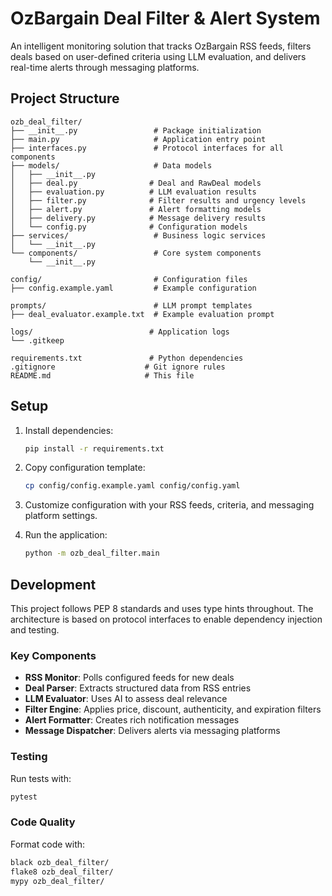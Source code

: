 # OzBargain Deal Filter & Alert System

An intelligent monitoring solution that tracks OzBargain RSS feeds, filters deals based on user-defined criteria using LLM evaluation, and delivers real-time alerts through messaging platforms.

## Project Structure

```
ozb_deal_filter/
├── __init__.py                 # Package initialization
├── main.py                     # Application entry point
├── interfaces.py               # Protocol interfaces for all components
├── models/                     # Data models
│   ├── __init__.py
│   ├── deal.py                # Deal and RawDeal models
│   ├── evaluation.py          # LLM evaluation results
│   ├── filter.py              # Filter results and urgency levels
│   ├── alert.py               # Alert formatting models
│   ├── delivery.py            # Message delivery results
│   └── config.py              # Configuration models
├── services/                   # Business logic services
│   └── __init__.py
└── components/                 # Core system components
    └── __init__.py

config/                         # Configuration files
├── config.example.yaml         # Example configuration

prompts/                        # LLM prompt templates
├── deal_evaluator.example.txt  # Example evaluation prompt

logs/                          # Application logs
└── .gitkeep

requirements.txt               # Python dependencies
.gitignore                    # Git ignore rules
README.md                     # This file
```

## Setup

1. Install dependencies:
   ```bash
   pip install -r requirements.txt
   ```

2. Copy configuration template:
   ```bash
   cp config/config.example.yaml config/config.yaml
   ```

3. Customize configuration with your RSS feeds, criteria, and messaging platform settings.

4. Run the application:
   ```bash
   python -m ozb_deal_filter.main
   ```

## Development

This project follows PEP 8 standards and uses type hints throughout. The architecture is based on protocol interfaces to enable dependency injection and testing.

### Key Components

- **RSS Monitor**: Polls configured feeds for new deals
- **Deal Parser**: Extracts structured data from RSS entries  
- **LLM Evaluator**: Uses AI to assess deal relevance
- **Filter Engine**: Applies price, discount, authenticity, and expiration filters
- **Alert Formatter**: Creates rich notification messages
- **Message Dispatcher**: Delivers alerts via messaging platforms

### Testing

Run tests with:
```bash
pytest
```

### Code Quality

Format code with:
```bash
black ozb_deal_filter/
flake8 ozb_deal_filter/
mypy ozb_deal_filter/
```